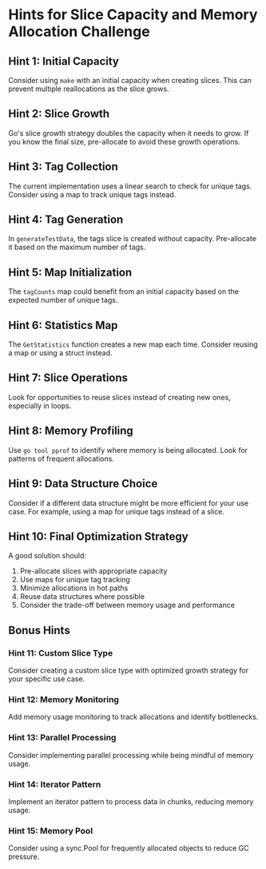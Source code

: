 # Hints for Slice Capacity and Memory Allocation Challenge

## Hint 1: Initial Capacity
Consider using `make` with an initial capacity when creating slices. This can prevent multiple reallocations as the slice grows.

## Hint 2: Slice Growth
Go's slice growth strategy doubles the capacity when it needs to grow. If you know the final size, pre-allocate to avoid these growth operations.

## Hint 3: Tag Collection
The current implementation uses a linear search to check for unique tags. Consider using a map to track unique tags instead.

## Hint 4: Tag Generation
In `generateTestData`, the tags slice is created without capacity. Pre-allocate it based on the maximum number of tags.

## Hint 5: Map Initialization
The `tagCounts` map could benefit from an initial capacity based on the expected number of unique tags.

## Hint 6: Statistics Map
The `GetStatistics` function creates a new map each time. Consider reusing a map or using a struct instead.

## Hint 7: Slice Operations
Look for opportunities to reuse slices instead of creating new ones, especially in loops.

## Hint 8: Memory Profiling
Use `go tool pprof` to identify where memory is being allocated. Look for patterns of frequent allocations.

## Hint 9: Data Structure Choice
Consider if a different data structure might be more efficient for your use case. For example, using a map for unique tags instead of a slice.

## Hint 10: Final Optimization Strategy
A good solution should:
1. Pre-allocate slices with appropriate capacity
2. Use maps for unique tag tracking
3. Minimize allocations in hot paths
4. Reuse data structures where possible
5. Consider the trade-off between memory usage and performance

## Bonus Hints

### Hint 11: Custom Slice Type
Consider creating a custom slice type with optimized growth strategy for your specific use case.

### Hint 12: Memory Monitoring
Add memory usage monitoring to track allocations and identify bottlenecks.

### Hint 13: Parallel Processing
Consider implementing parallel processing while being mindful of memory usage.

### Hint 14: Iterator Pattern
Implement an iterator pattern to process data in chunks, reducing memory usage.

### Hint 15: Memory Pool
Consider using a sync.Pool for frequently allocated objects to reduce GC pressure.
